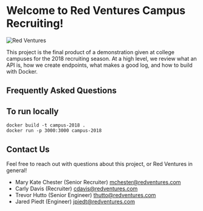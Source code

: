 # Welcome to Red Ventures Campus Recruiting!

![Red Ventures](https://www.mpvre.com/wp-content/uploads/2014/09/Red-Ventures.jpg)

This project is the final product of a demonstration given at college campuses for the 2018 recruiting season. At a high level, we review what an API is, how we create endpoints, what makes a good log, and how to build with Docker.

## Frequently Asked Questions


## To run locally
```
docker build -t campus-2018 .
docker run -p 3000:3000 campus-2018
```

## Contact Us
Feel free to reach out with questions about this project, or Red Ventures in general!
* Mary Kate Chester (Senior Recruiter) <mchester@redventures.com>
* Carly Davis (Recruiter) <cdavis@redventures.com>
* Trevor Hutto (Senior Engineer) <thutto@redventures.com>
* Jared Piedt (Engineer) <jpiedt@redventures.com>